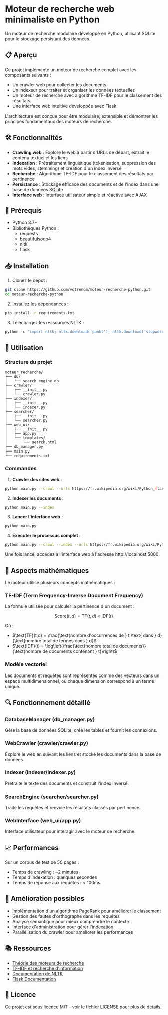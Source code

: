 # Moteur de recherche web minimaliste en Python

Un moteur de recherche modulaire développé en Python, utilisant SQLite pour le stockage persistant des données.

## 📋 Aperçu

Ce projet implémente un moteur de recherche complet avec les composants suivants :
- Un crawler web pour collecter les documents
- Un indexeur pour traiter et organiser les données textuelles
- Un moteur de recherche avec algorithme TF-IDF pour le classement des résultats
- Une interface web intuitive développée avec Flask

L'architecture est conçue pour être modulaire, extensible et démontrer les principes fondamentaux des moteurs de recherche.

## 🛠️ Fonctionnalités

- **Crawling web** : Explore le web à partir d'URLs de départ, extrait le contenu textuel et les liens
- **Indexation** : Prétraitement linguistique (tokenisation, suppression des mots vides, stemming) et création d'un index inversé
- **Recherche** : Algorithme TF-IDF pour le classement des résultats par pertinence
- **Persistance** : Stockage efficace des documents et de l'index dans une base de données SQLite
- **Interface web** : Interface utilisateur simple et réactive avec AJAX

## 🔧 Prérequis

- Python 3.7+
- Bibliothèques Python :
  - requests
  - beautifulsoup4
  - nltk
  - flask

## 📥 Installation

1. Clonez le dépôt :
```bash
git clone https://github.com/votrenom/moteur-recherche-python.git
cd moteur-recherche-python
```

2. Installez les dépendances :
```bash
pip install -r requirements.txt
```

3. Téléchargez les ressources NLTK :
```python
python -c "import nltk; nltk.download('punkt'); nltk.download('stopwords')"
```

## 🚀 Utilisation

### Structure du projet

```
moteur_recherche/
├── db/
│   └── search_engine.db
├── crawler/
│   ├── __init__.py
│   └── crawler.py
├── indexer/
│   ├── __init__.py
│   └── indexer.py
├── searcher/
│   ├── __init__.py
│   └── searcher.py
├── web_ui/
│   ├── __init__.py
│   ├── app.py
│   └── templates/
│       └── search.html
├── db_manager.py
├── main.py
└── requirements.txt
```

### Commandes

1. **Crawler des sites web** :
```bash
python main.py --crawl --urls https://fr.wikipedia.org/wiki/Python_(langage) --max-pages 20
```

2. **Indexer les documents** :
```bash
python main.py --index
```

3. **Lancer l'interface web** :
```bash
python main.py
```

4. **Exécuter le processus complet** :
```bash
python main.py --crawl --index --urls https://fr.wikipedia.org/wiki/Python_(langage) --max-pages 50
```

Une fois lancé, accédez à l'interface web à l'adresse http://localhost:5000

## 🧮 Aspects mathématiques

Le moteur utilise plusieurs concepts mathématiques :

### TF-IDF (Term Frequency-Inverse Document Frequency)

La formule utilisée pour calculer la pertinence d'un document :

$$\text{Score}(t,d) = \text{TF}(t,d) \times \text{IDF}(t)$$

Où :
- $\text{TF}(t,d) = \frac{\text{nombre d'occurrences de } t \text{ dans } d}{\text{nombre total de termes dans } d}$
- $\text{IDF}(t) = \log\left(\frac{\text{nombre total de documents}}{\text{nombre de documents contenant } t}\right)$

### Modèle vectoriel

Les documents et requêtes sont représentés comme des vecteurs dans un espace multidimensionnel, où chaque dimension correspond à un terme unique.

## 🔍 Fonctionnement détaillé

### DatabaseManager (db_manager.py)
Gère la base de données SQLite, crée les tables et fournit les connexions.

### WebCrawler (crawler/crawler.py)
Explore le web en suivant les liens et stocke les documents dans la base de données.

### Indexer (indexer/indexer.py)
Prétraite le texte des documents et construit l'index inversé.

### SearchEngine (searcher/searcher.py)
Traite les requêtes et renvoie les résultats classés par pertinence.

### WebInterface (web_ui/app.py)
Interface utilisateur pour interagir avec le moteur de recherche.

## 📈 Performances

Sur un corpus de test de 50 pages :
- Temps de crawling : ~2 minutes
- Temps d'indexation : quelques secondes
- Temps de réponse aux requêtes : < 100ms

## 🔄 Amélioration possibles

- Implémentation d'un algorithme PageRank pour améliorer le classement
- Gestion des fautes d'orthographe dans les requêtes
- Analyse sémantique pour mieux comprendre le contexte
- Interface d'administration pour gérer l'indexation
- Parallélisation du crawler pour améliorer les performances

## 📚 Ressources

- [Théorie des moteurs de recherche](https://en.wikipedia.org/wiki/Search_engine_(computing))
- [TF-IDF et recherche d'information](https://en.wikipedia.org/wiki/Tf%E2%80%93idf)
- [Documentation de NLTK](https://www.nltk.org/)
- [Flask Documentation](https://flask.palletsprojects.com/)

## 📄 Licence

Ce projet est sous licence MIT - voir le fichier LICENSE pour plus de détails.
